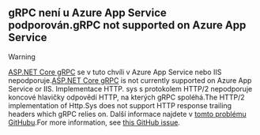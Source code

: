 ## <a name="grpc-not-supported-on-azure-app-service"></a><span data-ttu-id="88055-101">gRPC není u Azure App Service podporován.</span><span class="sxs-lookup"><span data-stu-id="88055-101">gRPC not supported on Azure App Service</span></span>

> [!WARNING]
> <span data-ttu-id="88055-102">[ASP.NET Core gRPC](xref:grpc/index) se v tuto chvíli v Azure App Service nebo IIS nepodporuje.</span><span class="sxs-lookup"><span data-stu-id="88055-102">[ASP.NET Core gRPC](xref:grpc/index) is not currently supported on Azure App Service or IIS.</span></span> <span data-ttu-id="88055-103">Implementace HTTP. sys s protokolem HTTP/2 nepodporuje koncové hlavičky odpovědí HTTP, na kterých gRPC spoléhá.</span><span class="sxs-lookup"><span data-stu-id="88055-103">The HTTP/2 implementation of Http.Sys does not support HTTP response trailing headers which gRPC relies on.</span></span> <span data-ttu-id="88055-104">Další informace najdete v [tomto problému GitHubu](https://github.com/dotnet/AspNetCore/issues/9020).</span><span class="sxs-lookup"><span data-stu-id="88055-104">For more information, see [this GitHub issue](https://github.com/dotnet/AspNetCore/issues/9020).</span></span>
